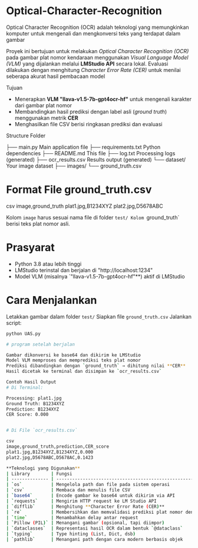 # Optical-Character-Recognition
Optical Character Recognition (OCR) adalah teknologi yang memungkinkan komputer untuk mengenali dan mengkonversi teks yang terdapat dalam gambar

Proyek ini bertujuan untuk melakukan *Optical Character Recognition (OCR)* pada gambar plat nomor kendaraan menggunakan *Visual Language Model (VLM)* yang dijalankan melalui **LMStudio API** secara lokal. Evaluasi dilakukan dengan menghitung *Character Error Rate (CER)* untuk menilai seberapa akurat hasil pembacaan model

Tujuan 
* Menerapkan **VLM "llava-v1.5-7b-gpt4ocr-hf"** untuk mengenali karakter dari gambar plat nomor
* Membandingkan hasil prediksi dengan label asli (*ground truth*) menggunakan metrik **CER**
* Menghasilkan file CSV berisi ringkasan prediksi dan evaluasi

Structure Folder 

├── main.py                 Main application file
├── requirements.txt        Python dependencies
├── README.md               This file
├── log.txt                Processing logs (generated)
├── ocr_results.csv       Results output (generated)
└── dataset/              Your image dataset
    ├── images/
    └── ground_truth.csv

# Format File ground_truth.csv
csv
image,ground_truth
plat1.jpg,B1234XYZ
plat2.jpg,D5678ABC

Kolom `image` harus sesuai nama file di folder `test/
Kolom `ground_truth` berisi teks plat nomor asli.

# Prasyarat

- Python 3.8 atau lebih tinggi
- LMStudio terinstal dan berjalan di "http://localhost:1234"
- Model VLM (misalnya `"llava-v1.5-7b-gpt4ocr-hf"**) aktif di LMStudio


# Cara Menjalankan

Letakkan gambar dalam folder `test/`
Siapkan file `ground_truth.csv`
Jalankan script:

```bash
python UAS.py

# program setelah berjalan 

Gambar dikonversi ke base64 dan dikirim ke LMStudio
Model VLM memproses dan memprediksi teks plat nomor
Prediksi dibandingkan dengan `ground_truth` → dihitung nilai **CER**
Hasil dicetak ke terminal dan disimpan ke `ocr_results.csv`

Contoh Hasil Output
# Di Terminal:

Processing: plat1.jpg
Ground Truth: B1234XYZ
Prediction: B1234XYZ
CER Score: 0.000


# Di File `ocr_results.csv`

csv
image,ground_truth,prediction,CER_score
plat1.jpg,B1234XYZ,B1234XYZ,0.000
plat2.jpg,D5678ABC,D5678AC,0.1423

**Teknologi yang Digunakan**
| Library        | Fungsi                                                        |
| -------------- | ------------------------------------------------------------- |
| `os`           | Mengelola path dan file pada sistem operasi                   |
| `csv`          | Membaca dan menulis file CSV                                  |
| `base64`       | Encode gambar ke base64 untuk dikirim via API                 |
| `requests`     | Mengirim HTTP request ke LM Studio API                        |
| `difflib`      | Menghitung **Character Error Rate (CER)**                     |
| `re`           | Membersihkan dan memvalidasi prediksi plat nomor dengan regex |
| `time`         | Menambahkan delay antar request                               |
| `Pillow (PIL)` | Menangani gambar (opsional, tapi diimpor)                     |
| `dataclasses`  | Representasi hasil OCR dalam bentuk `@dataclass`              |
| `typing`       | Type hinting (List, Dict, dsb)                                |
| `pathlib`      | Menangani path dengan cara modern berbasis objek              |




